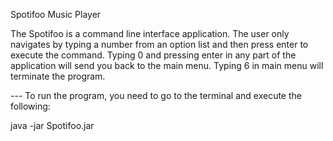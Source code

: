 Spotifoo Music Player

The Spotifoo is a command line interface application. 
The user only navigates by typing a number from an option list and then press enter to execute the command. 
Typing 0 and pressing enter in any part of the application will send you back to the main menu.
Typing 6 in main menu will terminate the program.

--- To run the program, you need to go to the terminal and execute the following:

java -jar Spotifoo.jar

